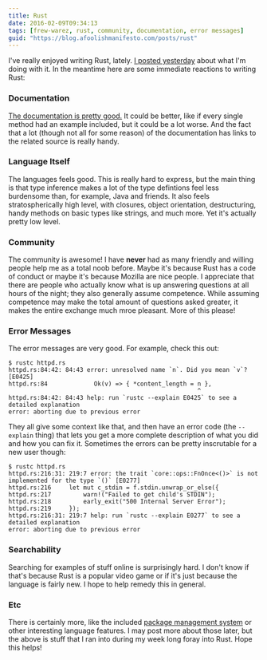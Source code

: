 ```yaml
---
title: Rust
date: 2016-02-09T09:34:13
tags: [frew-warez, rust, community, documentation, error messages]
guid: "https://blog.afoolishmanifesto.com/posts/rust"
---
```

I've really enjoyed writing Rust, lately.  [I posted
yesterday](/posts/announcing-cgid/) about what I'm doing with it.  In the
meantime here are some immediate reactions to writing Rust:


### Documentation

[The documentation is pretty
good.](https://doc.rust-lang.org/1.6.0/std/process/struct.Child.html#method.kill)
It could be better, like if every single method had an example included, but it
could be a lot worse.  And the fact that a lot (though not all for some reason)
of the documentation has links to the related source is really handy.

### Language Itself

The languages feels good.  This is really hard to express, but the main thing is
that type inference makes a lot of the type defintions feel less burdensome
than, for example, Java and friends.  It also feels stratospherically high
level, with closures, object orientation, destructuring, handy methods on basic
types like strings, and much more.  Yet it's actually pretty low level.

### Community

The community is awesome!  I have **never** had as many friendly and willing
people help me as a total noob before.  Maybe it's because Rust has a code of
conduct or maybe it's because Mozilla are nice people.  I appreciate that there
are people who actually know what is up answering questions at all hours of the
night; they also generally assume competence.  While assuming competence may make
the total amount of questions asked greater, it makes the entire exchange much
mroe pleasant. More of this please!

### Error Messages

The error messages are very good.  For example, check this out:

```
$ rustc httpd.rs
httpd.rs:84:42: 84:43 error: unresolved name `n`. Did you mean `v`? [E0425]
httpd.rs:84             Ok(v) => { *content_length = n },
                                                     ^
httpd.rs:84:42: 84:43 help: run `rustc --explain E0425` to see a detailed explanation
error: aborting due to previous error
```

They all give some context like that, and then have an error code (the
`--explain` thing) that lets you get a more complete description of what you
did and how you can fix it.  Sometimes the errors can be pretty inscrutable for
a new user though:

```
$ rustc httpd.rs
httpd.rs:216:31: 219:7 error: the trait `core::ops::FnOnce<()>` is not implemented for the type `()` [E0277]
httpd.rs:216     let mut c_stdin = f.stdin.unwrap_or_else({
httpd.rs:217         warn!("Failed to get child's STDIN");
httpd.rs:218         early_exit("500 Internal Server Error");
httpd.rs:219     });
httpd.rs:216:31: 219:7 help: run `rustc --explain E0277` to see a detailed explanation
error: aborting due to previous error
```

### Searchability

Searching for examples of stuff online is surprisingly hard.  I don't know if
that's because Rust is a popular video game or if it's just because the language
is fairly new.  I hope to help remedy this in general.

### Etc

There is certainly more, like the included [package management
system](https://crates.io) or other interesting language features.  I may post
more about those later, but the above is stuff that I ran into during my week
long foray into Rust.  Hope this helps!
